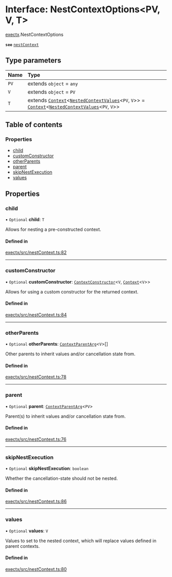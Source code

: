 # Interface: NestContextOptions<PV, V, T\>

[exectx](../wiki/exectx).NestContextOptions

**`see`** [`nestContext`](../wiki/exectx#nestcontext)

## Type parameters

| Name | Type |
| :------ | :------ |
| `PV` | extends `object` = `any` |
| `V` | extends `object` = `PV` |
| `T` | extends [`Context`](../wiki/exectx.Context)<[`NestedContextValues`](../wiki/exectx#nestedcontextvalues)<`PV`, `V`\>\> = [`Context`](../wiki/exectx.Context)<[`NestedContextValues`](../wiki/exectx#nestedcontextvalues)<`PV`, `V`\>\> |

## Table of contents

### Properties

- [child](../wiki/exectx.NestContextOptions#child)
- [customConstructor](../wiki/exectx.NestContextOptions#customconstructor)
- [otherParents](../wiki/exectx.NestContextOptions#otherparents)
- [parent](../wiki/exectx.NestContextOptions#parent)
- [skipNestExecution](../wiki/exectx.NestContextOptions#skipnestexecution)
- [values](../wiki/exectx.NestContextOptions#values)

## Properties

### child

• `Optional` **child**: `T`

Allows for nesting a pre-constructed context.

#### Defined in

[exectx/src/nestContext.ts:82](https://github.com/ludvigalden/exectx/blob/832bc31/packages/exectx/src/nestContext.ts#L82)

___

### customConstructor

• `Optional` **customConstructor**: [`ContextConstructor`](../wiki/exectx#contextconstructor)<`V`, [`Context`](../wiki/exectx.Context)<`V`\>\>

Allows for using a custom constructor for the returned context.

#### Defined in

[exectx/src/nestContext.ts:84](https://github.com/ludvigalden/exectx/blob/832bc31/packages/exectx/src/nestContext.ts#L84)

___

### otherParents

• `Optional` **otherParents**: [`ContextParentArg`](../wiki/exectx#contextparentarg)<`V`\>[]

Other parents to inherit values and/or cancellation state from.

#### Defined in

[exectx/src/nestContext.ts:78](https://github.com/ludvigalden/exectx/blob/832bc31/packages/exectx/src/nestContext.ts#L78)

___

### parent

• `Optional` **parent**: [`ContextParentArg`](../wiki/exectx#contextparentarg)<`PV`\>

Parent(s) to inherit values and/or cancellation state from.

#### Defined in

[exectx/src/nestContext.ts:76](https://github.com/ludvigalden/exectx/blob/832bc31/packages/exectx/src/nestContext.ts#L76)

___

### skipNestExecution

• `Optional` **skipNestExecution**: `boolean`

Whether the cancellation-state should not be nested.

#### Defined in

[exectx/src/nestContext.ts:86](https://github.com/ludvigalden/exectx/blob/832bc31/packages/exectx/src/nestContext.ts#L86)

___

### values

• `Optional` **values**: `V`

Values to set to the nested context, which will replace values defined in parent contexts.

#### Defined in

[exectx/src/nestContext.ts:80](https://github.com/ludvigalden/exectx/blob/832bc31/packages/exectx/src/nestContext.ts#L80)
